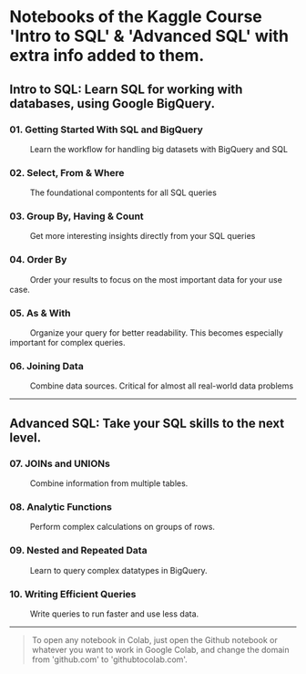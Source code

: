 
# Notebooks of the Kaggle Course '**Intro to SQL**' & '**Advanced SQL**' with extra info added to them.


## Intro to SQL: Learn SQL for working with databases, using Google BigQuery.
### 01. **Getting Started With SQL and BigQuery**
    
&emsp; &emsp; Learn the workflow for handling big datasets with BigQuery and SQL

### 02. **Select, From & Where**

&emsp; &emsp;  The foundational compontents for all SQL queries

### 03. **Group By, Having & Count**

&emsp; &emsp; Get more interesting insights directly from your SQL queries

### 04. **Order By**

&emsp; &emsp; Order your results to focus on the most important data for your use case.

### 05. **As & With**

&emsp; &emsp; Organize your query for better readability. This becomes especially important for complex queries.

### 06. **Joining Data**
        
&emsp; &emsp; Combine data sources. Critical for almost all real-world data problems

---

## Advanced SQL: Take your SQL skills to the next level.

### 07. **JOINs and UNIONs**

&emsp; &emsp; Combine information from multiple tables.

### 08. **Analytic Functions**
        
&emsp; &emsp; Perform complex calculations on groups of rows.

### 09. **Nested and Repeated Data**
        
&emsp; &emsp; Learn to query complex datatypes in BigQuery.

### 10. **Writing Efficient Queries**
        
&emsp; &emsp; Write queries to run faster and use less data.

---

> To open any notebook in Colab, just open the Github notebook or whatever you want to work in Google Colab, and change the domain from 'github.com' to 'githubtocolab.com'. 
